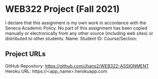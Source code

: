 # WEB322 Project (Fall 2021)
I declare that this assignment is my own work in accordance with 
the Seneca Academic Policy. No part of this assignment has been 
copied manually or electronically from any other source
(including web sites) or distributed to other students.
Name: 
Student ID: 
Course/Section:
## Project URLs
GitHub Repository: https://github.com/Jhans2/WEB322-ASSIGNMENT
Heroku URL: https://<app_name>.herokuapp.com